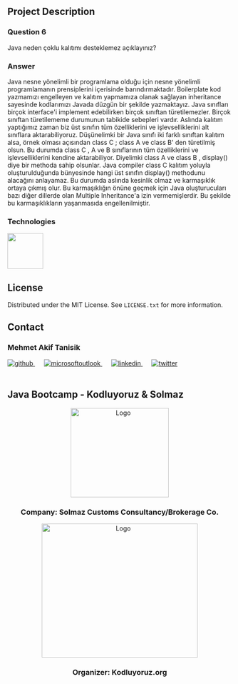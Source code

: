 <!-- ABOUT THE PROJECT -->
## Project Description

### Question 6
Java neden çoklu kalıtımı desteklemez açıklayınız?

### Answer

Java nesne yönelimli bir programlama olduğu için nesne yönelimli programlamanın prensiplerini içerisinde
barındırmaktadır. Boilerplate kod yazmamızı engelleyen ve kalıtım yapmamıza olanak sağlayan inheritance sayesinde
kodlarımızı Javada düzgün bir şekilde yazmaktayız. Java sınıfları birçok interface'i implement edebilirken birçok
sınıftan türetilemezler. Birçok sınıftan türetilememe durumunun tabikide sebepleri vardır. Aslında kalıtım yaptığımız
zaman biz üst sınıfın tüm özelliklerini ve işlevselliklerini alt sınıflara aktarabiliyoruz. Düşünelimki bir Java sınıfı
iki farklı sınıftan kalıtım alsa, örnek olması açısından class C  ; class A ve class B' den türetilmiş olsun. Bu
durumda class C , A ve B sınıflarının tüm özelliklerini ve işlevselliklerini kendine aktarabiliyor. Diyelimki class
A ve class B , display() diye bir methoda sahip olsunlar. Java compiler class C kalıtım yoluyla oluşturulduğunda
bünyesinde hangi üst sınıfın display() methodunu alacağını anlayamaz. Bu durumda aslında kesinlik olmaz ve karmaşıklık
ortaya çıkmış olur. Bu karmaşıklığın önüne geçmek için Java oluşturucuları bazı diğer dillerde olan Multiple
Inheritance'a izin vermemişlerdir. Bu şekilde bu karmaşıklıkların yaşanmasıda engellenilmiştir.

<!-- TECHNOLOGIES -->
### Technologies

<a href="https://www.java.com/" target="_blank"><img src="../../../week-1-mehmet-akif-tanisik/outputImages/logos/java.svg" height="80" /></a>

<!-- LICENSE -->
## License

Distributed under the MIT License. See `LICENSE.txt` for more information.




<!-- CONTACT -->
## Contact

### Mehmet Akif Tanisik

<a href="https://github.com/mehmet-akif-tanisik" target="_blank">
<img  src=https://img.shields.io/badge/github-%2324292e.svg?&style=for-the-badge&logo=github&logoColor=white alt=github style="margin-bottom: 20px;" />
</a>
<a href = "mailto:matnsk@outlook.com?subject = Feedback&body = Message">
<img src=https://img.shields.io/badge/send-email-email?&style=for-the-badge&logo=microsoftoutlook&color=CD5C5C alt=microsoftoutlook style="margin-bottom: 20px; margin-left:20px" />
</a>
<a href="https://linkedin.com/in/mehmet-akif-tanisik" target="_blank">
<img src=https://img.shields.io/badge/linkedin-%231E77B5.svg?&style=for-the-badge&logo=linkedin&logoColor=white alt=linkedin style="margin-bottom: 20px; margin-left:20px" />
</a>  
<a href="https://twitter.com/makiftanisik" target="_blank">
<img src=https://img.shields.io/badge/twitter-%2300acee.svg?&style=for-the-badge&logo=twitter&logoColor=white alt=twitter style="margin-bottom: 20px; margin-left:20px" />
</a>

<!-- PROJECT-BOOTCAMP-PRACTICUM PART -->
<br />

## Java Bootcamp - Kodluyoruz & Solmaz
<div align="center">
  <a href="https://www.solmaz.com">
    <img src="../../../outputImages/logos/solmaz-logo.jpg" alt="Logo" width="220" height="200">
  </a>

<h3 align="center">Company: Solmaz Customs Consultancy/Brokerage Co.</h3>
</div>

<div align="center">
  <a href="https://kodluyoruz.org/tr/kodluyoruz/">
    <img src="../../../outputImages/logos/kodluyoruz-logo.png" alt="Logo" width="350" height="300">
  </a>
<h3 align="center">Organizer: Kodluyoruz.org</h3>
</div>


